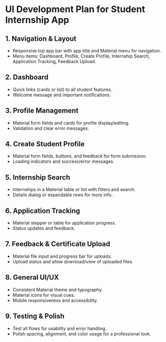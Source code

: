 # UI Development Plan for Student Internship App

## 1. Navigation & Layout
- Responsive top app bar with app title and Material menu for navigation.
- Menu items: Dashboard, Profile, Create Profile, Internship Search, Application Tracking, Feedback Upload.

## 2. Dashboard
- Quick links (cards or list) to all student features.
- Welcome message and important notifications.

## 3. Profile Management
- Material form fields and cards for profile display/editing.
- Validation and clear error messages.

## 4. Create Student Profile
- Material form fields, buttons, and feedback for form submission.
- Loading indicators and success/error messages.

## 5. Internship Search
- Internships in a Material table or list with filters and search.
- Details dialog or expandable rows for more info.

## 6. Application Tracking
- Material stepper or table for application progress.
- Status updates and feedback.

## 7. Feedback & Certificate Upload
- Material file input and progress bar for uploads.
- Upload status and allow download/view of uploaded files.

## 8. General UI/UX
- Consistent Material theme and typography.
- Material icons for visual cues.
- Mobile responsiveness and accessibility.

## 9. Testing & Polish
- Test all flows for usability and error handling.
- Polish spacing, alignment, and color usage for a professional look.
